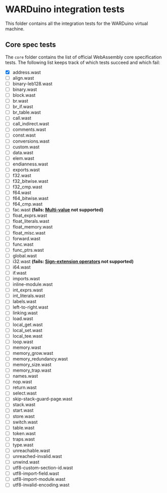 # WARDuino integration tests

This folder contains all the integration tests for the WARDuino virtual machine.

## Core spec tests

The `core` folder contains the list of official WebAssembly core specification tests.
The following list keeps track of which tests succeed and which fail:

- [x] address.wast
- [ ] align.wast
- [ ] binary-leb128.wast
- [ ] binary.wast
- [ ] block.wast
- [ ] br.wast
- [ ] br_if.wast
- [ ] br_table.wast
- [ ] call.wast
- [ ] call_indirect.wast
- [ ] comments.wast
- [ ] const.wast
- [ ] conversions.wast
- [ ] custom.wast
- [ ] data.wast
- [ ] elem.wast
- [ ] endianness.wast
- [ ] exports.wast
- [ ] f32.wast
- [ ] f32_bitwise.wast
- [ ] f32_cmp.wast
- [ ] f64.wast
- [ ] f64_bitwise.wast
- [ ] f64_cmp.wast
- [ ] fac.wast   **(fails: [Multi-value](https://github.com/WebAssembly/multi-value) not supported)**
- [ ] float_exprs.wast
- [ ] float_literals.wast
- [ ] float_memory.wast
- [ ] float_misc.wast
- [ ] forward.wast
- [ ] func.wast
- [ ] func_ptrs.wast
- [ ] global.wast
- [ ] i32.wast   **(fails: [Sign-extension operators](https://github.com/WebAssembly/sign-extension-ops) not supported)**
- [ ] i64.wast
- [ ] if.wast
- [ ] imports.wast
- [ ] inline-module.wast
- [ ] int_exprs.wast
- [ ] int_literals.wast
- [ ] labels.wast
- [ ] left-to-right.wast
- [ ] linking.wast
- [ ] load.wast
- [ ] local_get.wast
- [ ] local_set.wast
- [ ] local_tee.wast
- [ ] loop.wast
- [ ] memory.wast
- [ ] memory_grow.wast
- [ ] memory_redundancy.wast
- [ ] memory_size.wast
- [ ] memory_trap.wast
- [ ] names.wast
- [ ] nop.wast
- [ ] return.wast
- [ ] select.wast
- [ ] skip-stack-guard-page.wast
- [ ] stack.wast
- [ ] start.wast
- [ ] store.wast
- [ ] switch.wast
- [ ] table.wast
- [ ] token.wast
- [ ] traps.wast
- [ ] type.wast
- [ ] unreachable.wast
- [ ] unreached-invalid.wast
- [ ] unwind.wast
- [ ] utf8-custom-section-id.wast
- [ ] utf8-import-field.wast
- [ ] utf8-import-module.wast
- [ ] utf8-invalid-encoding.wast
